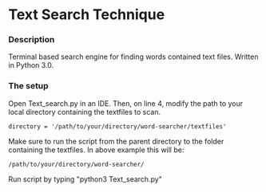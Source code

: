 # Text Search Technique

### Description
Terminal based search engine for finding words contained text files. Written in Python 3.0.


### The setup


Open Text_search.py in an IDE. Then, on line 4, modify the path to your local directory containing the textfiles to scan.
```
directory = '/path/to/your/directory/word-searcher/textfiles'
```

Make sure to run the script from the parent directory to the folder containing the textfiles.
In above example this will be:
```
/path/to/your/directory/word-searcher/
```
Run script by typing "python3 Text_search.py"



